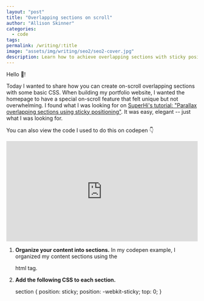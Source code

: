 ```yaml
---
layout: "post"
title: "Overlapping sections on scroll"
author: "Allison Skinner"
categories:
  - code
tags:
permalink: /writing/:title
image: "assets/img/writing/seo2/seo2-cover.jpg"
description: Learn how to achieve overlapping sections with sticky positioning using basic CSS. I used this element on the homepage of my portfolio website!
---
```


Hello 👋!

Today I wanted to share how you can create on-scroll overlapping sections with some basic CSS.
When building my portfolio website, I wanted the homepage to have a special on-scroll feature that felt unique but not overwhelming.
I found what I was looking for on [SuperHi's tutorial: "Parallax overlapping sections using sticky positioning"](https://www.superhi.com/video/parallax-overlapping-sections-using-sticky-positioning). It was easy, elegant -- just what I was looking for.

You can also view the code I used to do this on codepen 👇
<iframe height="265" style="width: 100%;" scrolling="no" title="Overlapping sections with position sticky" src="https://codepen.io/adskinner/embed/NWKeLZW?height=265&theme-id=light&default-tab=result" frameborder="no" allowtransparency="true" allowfullscreen="true">
  See the Pen <a href='https://codepen.io/adskinner/pen/NWKeLZW'>Overlapping sections with position sticky</a> by Allison Skinner
  (<a href='https://codepen.io/adskinner'>@adskinner</a>) on <a href='https://codepen.io'>CodePen</a>.
</iframe>

1. **Organize your content into sections.** In my codepen example, I organized my content sections using the <section></section>html tag.  
2. **Add the following CSS to each section.**

   section {
     position: sticky;
     position: -webkit-sticky;
     top: 0;
   }
